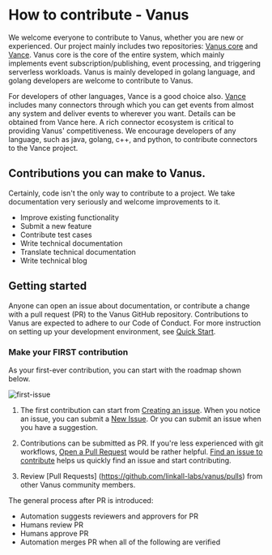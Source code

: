 # How to contribute - Vanus

We welcome everyone to contribute to Vanus, whether you are new or experienced. Our project mainly includes two repositories: [Vanus core](https://github.com/linkall-labs/vanus) and [Vance](https://github.com/linkall-labs/vance). Vanus core is the core of the entire system, which mainly implements event subscription/publishing, event processing, and triggering serverless workloads. Vanus is mainly developed in golang language, and golang developers are welcome to contribute to Vanus.

For developers of other languages, Vance is a good choice also. [Vance](https://github.com/linkall-labs/vance) includes many connectors through which you can get events from almost any system and deliver events to wherever you want. Details can be obtained from Vance here. A rich connector ecosystem is critical to providing Vanus' competitiveness. We encourage developers of any language, such as java, golang, c++, and python, to contribute connectors to the Vance project.

## Contributions you can make to Vanus.

Certainly, code isn't the only way to contribute to a project. We take documentation very seriously and welcome improvements to it.

- Improve existing functionality
- Submit a new feature
- Contribute test cases
- Write technical documentation
- Translate technical documentation
- Write technical blog



## Getting started

Anyone can open an issue about documentation, or contribute a change with a pull request (PR) to the Vanus GitHub repository. Contributions to Vanus are expected to adhere to our Code of Conduct. For more instruction on setting up your development environment, see [Quick Start](#quick-start ). 

### Make your FIRST contribution

As your first-ever contribution, you can start with the roadmap shown below.


![first-issue](https://user-images.githubusercontent.com/4669944/174041231-a59e16ac-95b4-482b-8992-b14871f13752.jpeg)


1. The first contribution can start from [Creating an issue](https://github.com/linkall-labs/vanus/issues/new/choose). When you notice an issue, you can submit a [New Issue](https://github.com/linkall-labs/vanus/issues). Or you can submit an issue when you have a suggestion.

2. Contributions can be submitted as PR. If you're less experienced with git workflows, [Open a Pull Request]([https://github.com/linkall-labs/docs/blob/main/open-a-pull-request](https://docs.github.com/en/pull-requests/collaborating-with-pull-requests/proposing-changes-to-your-work-with-pull-requests/creating-a-pull-request)) would be rather helpful.  [Find an issue to contribute](https://github.com/linkall-labs/vanus/issues) helps us quickly find an issue and start contributing. 
<!---
Issues tagged with good-first-issue are more suitable for new contributors.
--->

3. Review [Pull Requests] (https://github.com/linkall-labs/vanus/pulls) from other Vanus community members.

The general process after PR is introduced:
- Automation suggests reviewers and approvers for PR
- Humans review PR
- Humans approve PR
- Automation merges PR when all of the following are verified

<!---
Participate in community SIGs
The Vanus community is organized into Special Interest Groups (SIGs), and developers can choose a SIG they are interested in contributing to. You can become a member, reviewer, or approver of SIG, and different roles have different permissions and entail specific responsibilities for approving and committing changes.
--->
